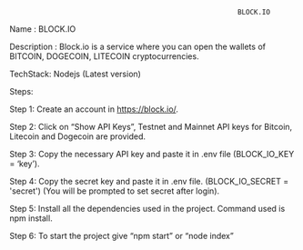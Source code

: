                                                             BLOCK.IO
                                                            
Name : 
    BLOCK.IO

Description : 
    Block.io is a service where you can open the wallets of BITCOIN, DOGECOIN, LITECOIN cryptocurrencies.

TechStack:
    Nodejs (Latest version)
    
Steps: 

  Step 1: Create an account in https://block.io/.
  
  Step 2: Click on “Show API Keys”, Testnet and Mainnet API keys for Bitcoin, Litecoin and Dogecoin are provided.
  
  Step 3: Copy the necessary API key and paste it in .env file (BLOCK_IO_KEY = ‘key’).
  
  Step 4: Copy the secret key and paste it in .env file. (BLOCK_IO_SECRET = 'secret') (You will be prompted to set secret after login).
  
  Step 5: Install all the dependencies used in the project. Command used is npm install.
  
  Step 6: To start the project give “npm start” or “node index”

 
